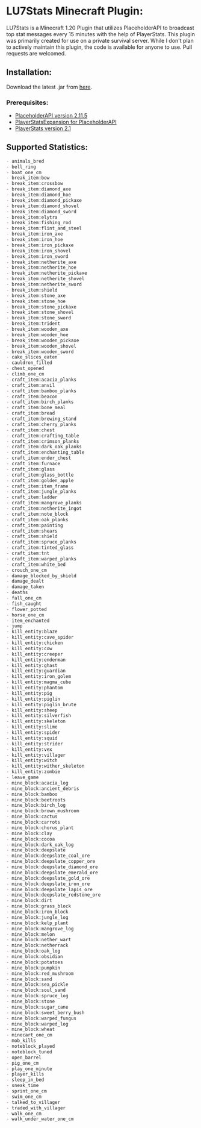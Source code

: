 # LU7Stats Minecraft Plugin:

LU7Stats is a Minecraft 1.20 Plugin that utilizes PlaceholderAPI to broadcast top stat messages every 15 minutes with the help of PlayerStats. This plugin was primarily created for use on a private survival server. While I don't plan to actively maintain this plugin, the code is available for anyone to use. Pull requests are welcomed.

## Installation:

Download the latest .jar from [here](https://github.com/LuckVintage/LU7Stats/raw/main/target/lu7stats-1.0-SNAPSHOT.jar).

### Prerequisites:

- [PlaceholderAPI version 2.11.5](https://repo.extendedclip.com/content/repositories/placeholderapi/me/clip/placeholderapi/2.11.5/placeholderapi-2.11.5.jar)
- [PlayerStatsExpansion for PlaceholderAPI](https://github.com/Artemis-the-gr8/PlayerStatsExpansion)
- [PlayerStats version 2.1](https://github.com/itHotL/PlayerStats)

## Supported Statistics:

```markdown
- animals_bred
- bell_ring
- boat_one_cm
- break_item:bow
- break_item:crossbow
- break_item:diamond_axe
- break_item:diamond_hoe
- break_item:diamond_pickaxe
- break_item:diamond_shovel
- break_item:diamond_sword
- break_item:elytra
- break_item:fishing_rod
- break_item:flint_and_steel
- break_item:iron_axe
- break_item:iron_hoe
- break_item:iron_pickaxe
- break_item:iron_shovel
- break_item:iron_sword
- break_item:netherite_axe
- break_item:netherite_hoe
- break_item:netherite_pickaxe
- break_item:netherite_shovel
- break_item:netherite_sword
- break_item:shield
- break_item:stone_axe
- break_item:stone_hoe
- break_item:stone_pickaxe
- break_item:stone_shovel
- break_item:stone_sword
- break_item:trident
- break_item:wooden_axe
- break_item:wooden_hoe
- break_item:wooden_pickaxe
- break_item:wooden_shovel
- break_item:wooden_sword
- cake_slices_eaten
- cauldron_filled
- chest_opened
- climb_one_cm
- craft_item:acacia_planks
- craft_item:anvil
- craft_item:bamboo_planks
- craft_item:beacon
- craft_item:birch_planks
- craft_item:bone_meal
- craft_item:bread
- craft_item:brewing_stand
- craft_item:cherry_planks
- craft_item:chest
- craft_item:crafting_table
- craft_item:crimson_planks
- craft_item:dark_oak_planks
- craft_item:enchanting_table
- craft_item:ender_chest
- craft_item:furnace
- craft_item:glass
- craft_item:glass_bottle
- craft_item:golden_apple
- craft_item:item_frame
- craft_item:jungle_planks
- craft_item:ladder
- craft_item:mangrove_planks
- craft_item:netherite_ingot
- craft_item:note_block
- craft_item:oak_planks
- craft_item:painting
- craft_item:shears
- craft_item:shield
- craft_item:spruce_planks
- craft_item:tinted_glass
- craft_item:tnt
- craft_item:warped_planks
- craft_item:white_bed
- crouch_one_cm
- damage_blocked_by_shield
- damage_dealt
- damage_taken
- deaths
- fall_one_cm
- fish_caught
- flower_potted
- horse_one_cm
- item_enchanted
- jump
- kill_entity:blaze
- kill_entity:cave_spider
- kill_entity:chicken
- kill_entity:cow
- kill_entity:creeper
- kill_entity:enderman
- kill_entity:ghast
- kill_entity:guardian
- kill_entity:iron_golem
- kill_entity:magma_cube
- kill_entity:phantom
- kill_entity:pig
- kill_entity:piglin
- kill_entity:piglin_brute
- kill_entity:sheep
- kill_entity:silverfish
- kill_entity:skeleton
- kill_entity:slime
- kill_entity:spider
- kill_entity:squid
- kill_entity:strider
- kill_entity:vex
- kill_entity:villager
- kill_entity:witch
- kill_entity:wither_skeleton
- kill_entity:zombie
- leave_game
- mine_block:acacia_log
- mine_block:ancient_debris
- mine_block:bamboo
- mine_block:beetroots
- mine_block:birch_log
- mine_block:brown_mushroom
- mine_block:cactus
- mine_block:carrots
- mine_block:chorus_plant
- mine_block:clay
- mine_block:cocoa
- mine_block:dark_oak_log
- mine_block:deepslate
- mine_block:deepslate_coal_ore
- mine_block:deepslate_copper_ore
- mine_block:deepslate_diamond_ore
- mine_block:deepslate_emerald_ore
- mine_block:deepslate_gold_ore
- mine_block:deepslate_iron_ore
- mine_block:deepslate_lapis_ore
- mine_block:deepslate_redstone_ore
- mine_block:dirt
- mine_block:grass_block
- mine_block:iron_block
- mine_block:jungle_log
- mine_block:kelp_plant
- mine_block:mangrove_log
- mine_block:melon
- mine_block:nether_wart
- mine_block:netherrack
- mine_block:oak_log
- mine_block:obsidian
- mine_block:potatoes
- mine_block:pumpkin
- mine_block:red_mushroom
- mine_block:sand
- mine_block:sea_pickle
- mine_block:soul_sand
- mine_block:spruce_log
- mine_block:stone
- mine_block:sugar_cane
- mine_block:sweet_berry_bush
- mine_block:warped_fungus
- mine_block:warped_log
- mine_block:wheat
- minecart_one_cm
- mob_kills
- noteblock_played
- noteblock_tuned
- open_barrel
- pig_one_cm
- play_one_minute
- player_kills
- sleep_in_bed
- sneak_time
- sprint_one_cm
- swim_one_cm
- talked_to_villager
- traded_with_villager
- walk_one_cm
- walk_under_water_one_cm